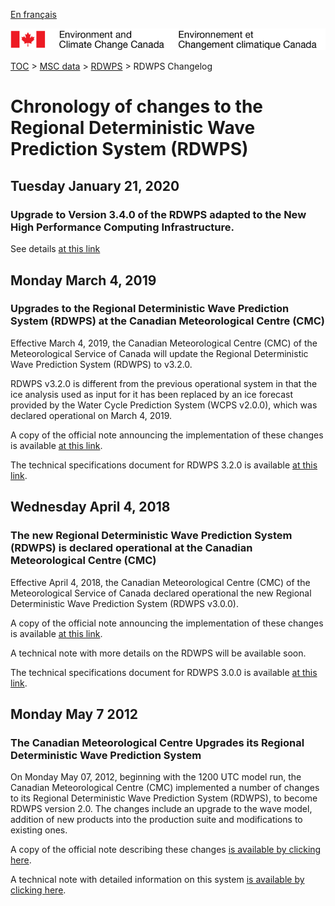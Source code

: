 [En français](changelog_rdwps_fr.md)

![ECCC logo](../../img_eccc-logo.png)

[TOC](../../readme_en.md) > [MSC data](../readme_en.md) > [RDWPS](readme_rdwps_en.md) > RDWPS Changelog

# Chronology of changes to the Regional Deterministic Wave Prediction System (RDWPS)


## Tuesday January 21, 2020

### Upgrade to Version 3.4.0 of the RDWPS adapted to the New High Performance Computing Infrastructure.

See details [at this link](../../changelog_multisystems_en.md#tuesday-january-21-2020)

## Monday March 4, 2019

### Upgrades to the Regional Deterministic Wave Prediction System (RDWPS) at the Canadian Meteorological Centre (CMC)

Effective March 4, 2019, the Canadian Meteorological Centre (CMC) of the Meteorological Service of Canada will update the Regional Deterministic Wave Prediction System (RDWPS) to v3.2.0.

RDWPS v3.2.0 is different from the previous operational system in that the ice analysis used as input for it has been replaced by an ice forecast provided by the Water Cycle Prediction System (WCPS v2.0.0), which was declared operational on March 4, 2019.

A copy of the official note announcing the implementation of these changes is available [at this link](http://dd.meteo.gc.ca/doc/genots/2019/03/05/NOCN03_CWAO_051918___12705).

The technical specifications document for RDWPS 3.2.0 is available [at this link](https://collaboration.cmc.ec.gc.ca/cmc/cmoi/product_guide/docs/tech_specifications/tech_specifications_RDWPS_3.2.0_e.pdf).


## Wednesday April 4, 2018

### The new Regional Deterministic Wave Prediction System (RDWPS) is declared operational at the Canadian Meteorological Centre (CMC)

Effective April 4, 2018, the Canadian Meteorological Centre (CMC) of the Meteorological Service of Canada declared operational the new Regional Deterministic Wave Prediction System (RDWPS v3.0.0).

A copy of the official note announcing the implementation of these changes is available [at this link](http://dd.meteo.gc.ca/doc/genots/2018/04/03/NOCN03_CWAO_032022___00001).

A technical note with more details on the RDWPS will be available soon.

The technical specifications document for RDWPS 3.0.0 is available [at this link](https://collaboration.cmc.ec.gc.ca/cmc/cmoi/product_guide/docs/tech_specifications/tech_specifications_RDWPS_3.0.0_e.pdf).


## Monday May 7 2012

### The Canadian Meteorological Centre Upgrades its Regional Deterministic Wave Prediction System

On Monday May 07, 2012, beginning with the 1200 UTC model run, the Canadian Meteorological Centre (CMC) implemented a number of changes to its Regional Deterministic Wave Prediction System (RDWPS), to become RDWPS version 2.0. The changes include an upgrade to the wave model, addition of new products into the production suite and modifications to existing ones.

A copy of the official note describing these changes [is available by clicking here](http://dd.weatheroffice.ec.gc.ca/doc/genots/2012/05/07/NOCN03_CWAO_071403___55624).

A technical note with detailed information on this system [is available by clicking here](https://collaboration.cmc.ec.gc.ca/cmc/cmoi/product_guide/docs/lib/op_systems/doc_opchanges/technote_rdwps_20120524_e.pdf).